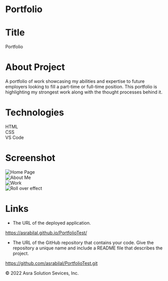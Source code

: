 # Portfolio
# Title

Portfolio
<br/>
# About Project

A portfolio of work showcasing my abilities and expertise to future employers looking to fill a part-time or full-time position. This portfolio is highlighting my strongest work along with the thought processes behind it. 
<br/>
# Technologies

HTML<br/>CSS<br/>VS Code
<br/>

# Screenshot

![Home Page](./Assets/images/ss-1.png)
<br/>
![About Me](./Assets/images/ss-2.png)
<br/>
![Work](./Assets/images/ss-3.png)
<br/>
![Roll over effect](./Assets/images/ss-4.png)
<br/>
# Links

* The URL of the deployed application.

https://asrabilal.github.io/PortfolioTest/

* The URL of the GitHub repository that contains your code. Give the repository a unique name and include a README file that describes the project.

https://github.com/asrabilal/PortfolioTest.git

© 2022 Asra Solution Sevices, Inc.
